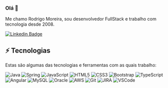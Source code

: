 ### Olá 👋
Me chamo Rodrigo Moreira, sou desenvolvedor FullStack e trabalho com tecnologia desde 2008.

<!--div align="center">
  <a href="https://github.com/RodrigoMCarvalho">
  <img height="180em" src="https://github-readme-stats.vercel.app/api?username=renatoredes&show_icons=true&theme=algolia&include_all_commits=true&count_private=true"/>
  <img height="180em" src="https://github-readme-stats.vercel.app/api/top-langs/?username=renatoredes&layout=compact&langs_count=7&theme=algolia"/>
</div-->

<a href="https://www.linkedin.com/in/rodrigo-moreira-carvalho-b9260b68/">
<img alt="Linkedin Badge" src="https://img.shields.io/badge/-Daniel%20Spiegel-blue?style=flat-square&logo=Linkedin&logoColor=white&link=https://www.linkedin.com/in/rodrigo-moreira-carvalho-b9260b68/"/></a>
  
## ⚡ Tecnologias
Estas são algumas das tecnologias e ferramentas com as quais trabalho:

![Java](https://img.shields.io/badge/-Java-007396?style=flat-square&logo=java)
![Spring](https://img.shields.io/badge/-Spring-6DB33F?style=flat-square&logo=spring&logoColor=white)
![JavaScript](https://img.shields.io/badge/-JavaScript-black?style=flat-square&logo=javascript)
![HTML5](https://img.shields.io/badge/-HTML5-E34F26?style=flat-square&logo=html5&logoColor=white)
![CSS3](https://img.shields.io/badge/-CSS3-1572B6?style=flat-square&logo=css3)
![Bootstrap](https://img.shields.io/badge/-Bootstrap-563D7C?style=flat-square&logo=bootstrap)
![TypeScript](https://img.shields.io/badge/-TypeScript-007ACC?style=flat-square&logo=typescript)
![Angular](https://img.shields.io/badge/-Angular-DD0031?style=flat-square&logo=angular)
![MySQL](https://img.shields.io/badge/-MySQL-4479A1?style=flat-square&logo=mysql&logoColor=white)
![Oracle](https://img.shields.io/badge/Oracle-F80000?style=for-the-badge&logo=oracle&logoColor=white)
![AWS](https://img.shields.io/badge/AWS-%23FF9900.svg?style=for-the-badge&logo=amazon-aws&logoColor=white) 
![Git](https://img.shields.io/badge/-Git-black?style=flat-square&logo=git)
![JIRA](https://img.shields.io/badge/-JIRA-0052CC?style=flat-square&logo=jira)
![VSCode](https://img.shields.io/badge/-VSCode-007ACC?style=flat-square&logo=visual-studio-code&logoColor=white)
 #
 
  

  
